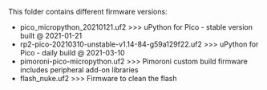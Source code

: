 This folder contains different firmware versions: 

- pico_micropython_20210121.uf2                       >>> uPython for Pico - stable version built @ 2021-01-21
- rp2-pico-20210310-unstable-v1.14-84-g59a129f22.uf2  >>> uPython for Pico - daily build @ 2021-03-10
- pimoroni-pico-micropython.uf2                       >>> Pimoroni custom build firmware includes peripheral add-on libraries
- flash_nuke.uf2                                      >>> Firmware to clean the flash
